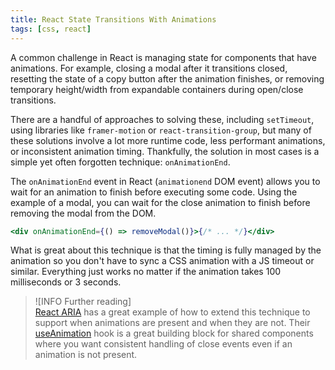 ```yaml
---
title: React State Transitions With Animations
tags: [css, react]
---
```


A common challenge in React is managing state for components that have
animations. For example, closing a modal after it transitions closed,
resetting the state of a copy button after the animation finishes, or
removing temporary height/width from expandable containers during
open/close transitions.

There are a handful of approaches to solving these, including `setTimeout`,
using libraries like `framer-motion` or `react-transition-group`, but many
of these solutions involve a lot more runtime code, less performant
animations, or inconsistent animation timing. Thankfully, the solution in
most cases is a simple yet often forgotten technique: `onAnimationEnd`.

The `onAnimationEnd` event in React (`animationend` DOM event) allows you
to wait for an animation to finish before executing some code. Using the
example of a modal, you can wait for the close animation to finish before
removing the modal from the DOM.

```jsx
<div onAnimationEnd={() => removeModal()}>{/* ... */}</div>
```

What is great about this technique is that the timing is fully managed by
the animation so you don't have to sync a CSS animation with a JS timeout
or similar. Everything just works no matter if the animation takes 100
milliseconds or 3 seconds.

> ![INFO Further reading]  
> [React ARIA](https://react-spectrum.adobe.com/react-aria/index.html) has
> a great example of how to extend this technique to support when
> animations are present and when they are not. Their
> [useAnimation](https://github.com/adobe/react-spectrum/blob/4ae2831f9487958511c88b9ebe672b5650042d7e/packages/react-aria-components/src/utils.tsx#L276)
> hook is a great building block for shared components where you want
> consistent handling of close events even if an animation is not present.
